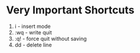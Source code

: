 # Very Important Shortcuts
1. i - insert mode
2. :wq - write quit
3. :q! - force quit without saving
4. dd - delete line
